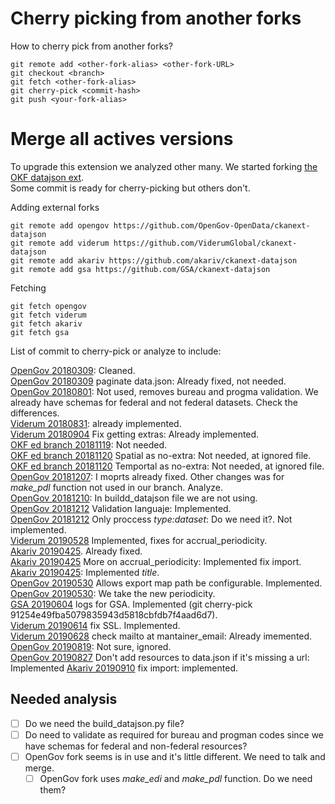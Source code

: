 # Cherry picking from another forks

How to cherry pick from another forks?

```
git remote add <other-fork-alias> <other-fork-URL>
git checkout <branch>
git fetch <other-fork-alias>
git cherry-pick <commit-hash>
git push <your-fork-alias>
```

# Merge all actives versions
To upgrade this extension we analyzed other many. We started forking [the OKF datajson ext](https://github.com/avdata99/ckanext-datajson).  
Some commit is ready for cherry-picking but others don't.  

Adding external forks

```
git remote add opengov https://github.com/OpenGov-OpenData/ckanext-datajson
git remote add viderum https://github.com/ViderumGlobal/ckanext-datajson
git remote add akariv https://github.com/akariv/ckanext-datajson
git remote add gsa https://github.com/GSA/ckanext-datajson
```

Fetching
```
git fetch opengov
git fetch viderum
git fetch akariv
git fetch gsa
```


List of commit to cherry-pick or analyze to include:  

[OpenGov 20180309](https://github.com/OpenGov-OpenData/ckanext-datajson/commit/ae2748f6029b08223b42b6d03ad475957876fed5): Cleaned.  
[OpenGov 20180309](https://github.com/OpenGov-OpenData/ckanext-datajson/commit/b668dcfd23e770b21b838872ee05e6f33287eb8d) paginate data.json: Already fixed, not needed.  
[OpenGov 20180801](https://github.com/OpenGov-OpenData/ckanext-datajson/commit/f5ab8afd54343e0207cb418467dbc7b9ec325c82): Not used, removes bureau and progma validation. We already have schemas for federal and not federal datasets. Check the differences.  
[Viderum 20180831](https://github.com/ViderumGlobal/ckanext-datajson/commit/8cb92134e6e21a25c795557ddecbe14b887e1ef9): already implemented.  
[Viderum 20180904](https://github.com/ViderumGlobal/ckanext-datajson/commit/daedda3ba769150927136a5502db23db4362b2cf) Fix getting extras: Already implemented.   
[OKF ed branch 20181119](https://github.com/okfn/ckanext-datajson/commit/a12768fd165f78112fd7f36f3d442555e7886c30): Not needed.  
[OKF ed branch 20181120](https://github.com/okfn/ckanext-datajson/commit/81b752de7c5bc91cdbc5d70736e169f1caa21a2a) Spatial as no-extra: Not needed, at ignored file.  
[OKF ed branch 20181120](https://github.com/okfn/ckanext-datajson/commit/2be2fe429f95e5b685ca715d2301f254de5588e4) Temportal as no-extra: Not needed, at ignored file.  
[OpenGov 20181207](https://github.com/OpenGov-OpenData/ckanext-datajson/commit/784489ca0ef05659314317d3c836d0e7e4ad5aad): I moprts already fixed. Other changes was for _make_pdl_ function not used in our branch. Analyze.  
[OpenGov 20181210](https://github.com/OpenGov-OpenData/ckanext-datajson/commit/e58fa780b18999738b0518017ca768053109fd53): In buildd_datajson file we are not using.  
[OpenGov 20181212](https://github.com/OpenGov-OpenData/ckanext-datajson/commit/3f50f43ac77def7708c3e409449c72851890c3a0) Validation languaje: Implemented.  
[OpenGov 20181212](https://github.com/OpenGov-OpenData/ckanext-datajson/commit/88eb76cae2aa262cf88c4d8a9e25a841e1ade771) Only proccess _type:dataset_: Do we need it?. Not implemented.  
[Viderum 20190528](https://github.com/ViderumGlobal/ckanext-datajson/commit/205e748b13cd8159d60d29696a6171c70ace62fb) Implemented, fixes for accrual_periodicity.  
[Akariv 20190425](https://github.com/akariv/ckanext-datajson/commit/407294c12dbdd290c0a829748f4a4413a25d96e1). Already fixed.   
[Akariv 20190425](https://github.com/akariv/ckanext-datajson/commit/d0386071216ec69c5981ae32cacc5c15fecf390c) More on accrual_periodicity: Implemented fix import.   
[Akariv 20190425](https://github.com/akariv/ckanext-datajson/commit/1620a73af9330108a8e9ac3a2fa40164d617b32c): Implemented _title_.  
[OpenGov 20190530](https://github.com/OpenGov-OpenData/ckanext-datajson/commit/10691e4c2d1069782caf37dc686afee2d62832e6) Allows export map path be configurable. Implemented.  
[OpenGov 20190530](https://github.com/OpenGov-OpenData/ckanext-datajson/commit/5915c95c5e71b2c440bce255eb187fb5ca002060): We take the new periodicity.  
[GSA 20190604](https://github.com/GSA/ckanext-datajson/commit/91254e49fba5079835943d5818cbfdb7f4aad6d7) logs for GSA. Implemented (git cherry-pick 91254e49fba5079835943d5818cbfdb7f4aad6d7).   
[Viderum 20190614](https://github.com/ViderumGlobal/ckanext-datajson/commit/33660c62bd537f664f3cd0cbd42b30277bf20141) fix SSL. Implemented.   
[Viderum 20190628](https://github.com/ViderumGlobal/ckanext-datajson/commit/873e7c83018ae23eb29c56164561d3f637625f7a) check mailto at mantainer_email: Already imemented.   
[OpenGov 20190819](https://github.com/OpenGov-OpenData/ckanext-datajson/commit/61f216e487dd3a530c61cf8672bd71e425e76160): Not sure, ignored.  
[OpenGov 20190827](https://github.com/OpenGov-OpenData/ckanext-datajson/commit/0d900484a70c2030dccae7511a80e298e081841d) Don't add resources to data.json if it's missing a url: Implemented
[Akariv 20190910](https://github.com/akariv/ckanext-datajson/commit/0fa0cd1c6cc86afc900bab49fe4ac686ab1f6bfa) fix import: implemented.   


## Needed analysis

- [ ] Do we need the build_datajson.py file?
- [ ] Do need to validate as required for bureau and progman codes since we have schemas for federal and non-federal resources?
- [ ] OpenGov fork seems is in use and it's little different. We need to talk and merge.
  - [ ] OpenGov fork uses _make_edi_ and _make_pdl_ function. Do we need them?
